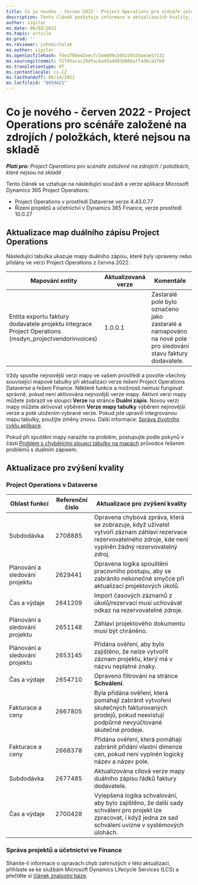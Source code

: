 ```yaml
---
title: Co je nového - červen 2022 - Project Operations pro scénáře založené na zdrojích / položkách, které nejsou na skladě
description: Tento článek poskytuje informace o aktualizacích kvality, které jsou k dispozici ve verzi Microsoft Dynamics 365 Project Operations z června 2022 pro scénáře založené na zdrojích / neskladových položkách.
author: sigitac
ms.date: 06/03/2022
ms.topic: article
ms.prod: ''
ms.reviewer: johnmichalak
ms.author: sigitac
ms.openlocfilehash: fde1f0be42eecfc5ee809cb9b2191d3aeae57131
ms.sourcegitcommit: 51745acac29dfacba43a4003d86baff4d6ca2fb8
ms.translationtype: HT
ms.contentlocale: cs-CZ
ms.lasthandoff: 06/14/2022
ms.locfileid: "8959421"
---
```

# <a name="whats-new-june-2022---project-operations-for-resourcenon-stocked-based-scenarios"></a>Co je nového - červen 2022 - Project Operations pro scénáře založené na zdrojích / položkách, které nejsou na skladě

_**Platí pro:** Project Operations pro scénáře založené na zdrojích / položkách, které nejsou na skladě_

Tento článek se vztahuje na následující součásti a verze aplikace Microsoft Dynamics 365 Project Operations:

- Project Operations v prostředí Dataverse verze 4.43.0.77
- Řízení projektů a účetnictví v Dynamics 365 Finance, verze prostředí 10.0.27

## <a name="project-operations-dual-write-maps-updates"></a>Aktualizace map duálního zápisu Project Operations

Následující tabulka ukazuje mapy duálního zápisu, které byly upraveny nebo přidány ve verzi Project Operations z června 2022.

| Mapování entity | Aktualizovaná verze | Komentáře |
| --- | --- | --- |
| Entita exportu faktury dodavatele projektu integrace Project Operations (msdyn_projectvendorinvoices) | 1.0.0.1 | Zastaralé pole bylo označeno jako zastaralé a namapováno na nové pole pro sledování stavu faktury dodavatele. |

Vždy spusťte nejnovější verzi mapy ve vašem prostředí a povolte všechny související mapové tabulky při aktualizaci verze řešení Project Operations Dataverse a řešení Finance. Některé funkce a možnosti nemusí fungovat správně, pokud není aktivována nejnovější verze mapy. Aktivní verzi mapy můžete zobrazit ve sloupci **Verze** na stránce **Duální zápis**. Novou verzi mapy můžete aktivovat výběrem **Verze mapy tabulky** výběrem nejnovější verze a poté uložením vybrané verze. Pokud jste upravili integrovanou mapu tabulky, použijte změny znovu. Další informace: [Správa životního cyklu aplikace](/dynamics365/fin-ops-core/dev-itpro/data-entities/dual-write/app-lifecycle-management).

Pokud při spuštění mapy narazíte na problém, postupujte podle pokynů v části [Problém s chybějícími sloupci tabulky na mapách](/dynamics365/fin-ops-core/dev-itpro/data-entities/dual-write/dual-write-troubleshooting-finops-upgrades#missing-table-columns-issue-on-maps) průvodce řešením problémů s duálním zápisem.

## <a name="quality-updates"></a>Aktualizace pro zvýšení kvality

### <a name="project-operations-on-dataverse"></a>Project Operations v Dataverse

| Oblast funkcí | Referenční číslo | Aktualizace pro zvýšení kvality |
| --- | --- | --- |
| Subdodávka | 2708885 | Opravena chybová zpráva, která se zobrazuje, když uživatel vytvoří záznam záhlaví rezervace rezervovatelného zdroje, kde není vyplněn žádný rezervovatelný zdroj. |
| Plánování a sledování projektu | 2629441 | Opravena logika spouštění pracovního postupu, aby se zabránilo nekonečné smyčce při aktualizaci projektových úkolů. |
| Čas a výdaje | 2641209 | Import časových záznamů z úkolů/rezervací musí uchovávat odkaz na rezervovatelné zdroje. |
| Plánování a sledování projektu | 2651148 | Záhlaví projektového dokumentu musí být chráněno.|
| Plánování a sledování projektu | 2653145 | Přidána ověření, aby bylo zajištěno, že nelze vytvořit záznam projektu, který má v názvu neplatné znaky. |
| Čas a výdaje | 2654710 | Opraveno filtrování na stránce **Schválení**. |
| Fakturace a ceny | 2667805 | Byla přidána ověření, která pomáhají zabránit vytvoření skutečných fakturovaných prodejů, pokud neexistují podpůrné nevyúčtované skutečné prodeje. |
| Fakturace a ceny | 2668378 | Přidána ověření, která pomáhají zabránit přidání vlastní dimenze cen, pokud není vyplněn logický název a název pole. |
| Subdodávka | 2677485 | Aktualizována cílová verze mapy duálního zápisu řádků faktury dodavatele. |
| Čas a výdaje | 2700428 | Vylepšená logika schvalování, aby bylo zajištěno, že další sady schválení pro projekt lze zpracovat, i když jedna ze sad schválení uvízne v systémových úlohách. |

### <a name="project-management-and-accounting-in-finance"></a>Správa projektů a účetnictví ve Finance

Sháníte-li informace o opravách chyb zahrnutých v této aktualizaci, přihlaste se ke službám Microsoft Dynamics Lifecycle Services (LCS) a přečtěte si [článek znalostní báze](https://fix.lcs.dynamics.com/Issue/Details?bugId=673271).
